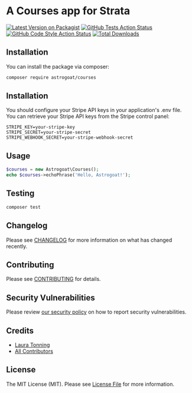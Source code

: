# A Courses app for Strata

[![Latest Version on Packagist](https://img.shields.io/packagist/v/astrogoat/courses.svg?style=flat-square)](https://packagist.org/packages/astrogoat/courses)
[![GitHub Tests Action Status](https://img.shields.io/github/workflow/status/astrogoat/courses/run-tests?label=tests)](https://github.com/astrogoat/courses/actions?query=workflow%3Arun-tests+branch%3Amain)
[![GitHub Code Style Action Status](https://img.shields.io/github/workflow/status/astrogoat/courses/Check%20&%20fix%20styling?label=code%20style)](https://github.com/astrogoat/courses/actions?query=workflow%3A"Check+%26+fix+styling"+branch%3Amain)
[![Total Downloads](https://img.shields.io/packagist/dt/astrogoat/courses.svg?style=flat-square)](https://packagist.org/packages/astrogoat/courses)

## Installation

You can install the package via composer:

```bash
composer require astrogoat/courses
```

## Installation
You should configure your Stripe API keys in your application's .env file. You can retrieve your Stripe API keys from the Stripe control panel:
```dotenv
STRIPE_KEY=your-stripe-key
STRIPE_SECRET=your-stripe-secret
STRIPE_WEBHOOK_SECRET=your-stripe-webhook-secret
```


## Usage

```php
$courses = new Astrogoat\Courses();
echo $courses->echoPhrase('Hello, Astrogoat!');
```

## Testing

```bash
composer test
```

## Changelog

Please see [CHANGELOG](CHANGELOG.md) for more information on what has changed recently.

## Contributing

Please see [CONTRIBUTING](.github/CONTRIBUTING.md) for details.

## Security Vulnerabilities

Please review [our security policy](../../security/policy) on how to report security vulnerabilities.

## Credits

- [Laura Tonning](https://github.com/tonning)
- [All Contributors](../../contributors)

## License

The MIT License (MIT). Please see [License File](LICENSE.md) for more information.
